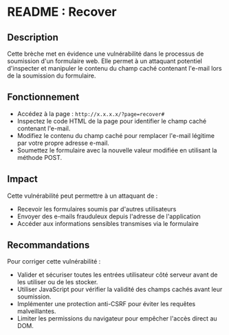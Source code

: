 # README : Recover

## Description

Cette brèche met en évidence une vulnérabilité dans le processus de soumission d'un formulaire web. Elle permet à un attaquant potentiel d'inspecter et manipuler le contenu du champ caché contenant l'e-mail lors de la soumission du formulaire.

## Fonctionnement

- Accédez à la page : `http://x.x.x.x/?page=recover#`
- Inspectez le code HTML de la page pour identifier le champ caché contenant l'e-mail.
- Modifiez le contenu du champ caché pour remplacer l'e-mail légitime par votre propre adresse e-mail.
- Soumettez le formulaire avec la nouvelle valeur modifiée en utilisant la méthode POST.

## Impact

Cette vulnérabilité peut permettre à un attaquant de :

- Recevoir les formulaires soumis par d'autres utilisateurs
- Envoyer des e-mails frauduleux depuis l'adresse de l'application
- Accéder aux informations sensibles transmises via le formulaire

## Recommandations

Pour corriger cette vulnérabilité :

- Valider et sécuriser toutes les entrées utilisateur côté serveur avant de les utiliser ou de les stocker.
- Utiliser JavaScript pour vérifier la validité des champs cachés avant leur soumission.
- Implémenter une protection anti-CSRF pour éviter les requêtes malveillantes.
- Limiter les permissions du navigateur pour empêcher l'accès direct au DOM.
